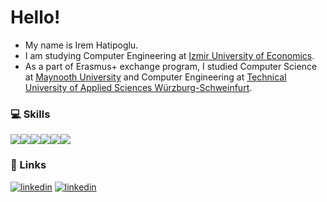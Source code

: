 <h1> Hello! </h1>

- My name is Irem Hatipoglu.
- I am studying Computer Engineering at <a href="https://www.ieu.edu.tr/en">Izmir University of Economics</a>.
- As a part of Erasmus+ exchange program, I studied Computer Science at <a href="https://www.maynoothuniversity.ie"> Maynooth University</a> and Computer Engineering at <a href="https://www.thws.de/en/"> Technical University of Applied Sciences Würzburg-Schweinfurt</a>.

<h3> 💻 Skills </h3>
<p>

<img src="https://img.shields.io/badge/Java-orange?style=flat-square&logo=Java&logoColor=white"/><img src="https://img.shields.io/badge/-MySQL-0074d9?style=flat-square&logo=MySQL&logoColor=white"/><img src="https://img.shields.io/badge/Python-yellow?style=flat-square&logo=Python&logoColor=white"/><img src="https://img.shields.io/badge/JavaScript-red?style=flat-square&logo=JavaScript&logoColor=white"/><img src="https://img.shields.io/badge/GitHub-black?style=flat-square&logo=GitHub&logoColor=white"/><img src="https://img.shields.io/badge/Linux-green?style=flat-square&logo=Linux&logoColor=white"/>

</p>
<h3> 🔗 Links </h3>

<a href="https://www.linkedin.com/in/irem-hatipoglu-1ba8a51bb/"><img src="https://img.icons8.com/color/96/000000/linkedin.png" alt="linkedin"/></a>
<a href="https://www.linkedin.com/in/irem-hatipoglu-1ba8a51bb/"><img src="https://img.icons8.com/color/96/000000/linkedin.png" alt="linkedin"/></a>


